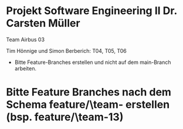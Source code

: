 # Projekt Software Engineering II Dr. Carsten Müller

Team Airbus 03

Tim Hönnige und Simon Berberich: T04, T05, T06


- Bitte Feature-Branches erstellen und nicht auf dem main-Branch arbeiten.

# Bitte Feature Branches nach dem Schema feature/\team-<team-num> erstellen (bsp. feature/\team-13)
